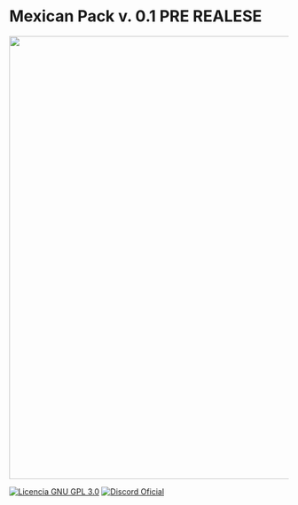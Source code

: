 # Mexican Pack v. 0.1 PRE REALESE

<img src="https://github.com/Klisee/Mexican-Pack/assets/85597531/4ae0d090-68df-4802-9f59-156fc588ac4c" width="800"/>

[![Licencia GNU GPL 3.0](https://img.shields.io/badge/licencia-gnu-gpl)](LICENSE)
[![Discord Oficial](https://img.shields.io/discord/803810506581475348.svg?color=%237289da&label=discord)](https://discord.klisee.net)
